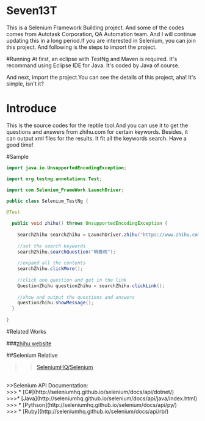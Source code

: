 # Seven13T
This is a Selenium Framework Building project. And some of the codes comes from Autotask Corporation, QA Automation team. And I will continue updating this in a long period.If you are interested in Selenium, you can join this project.
And following is the steps to import the project.

#Running
 At first, an eclipse with TestNg and Maven is required. It's recommand using Eclipse IDE for Java. It's coded by Java of course.

 And next, import the project.You can see the details of this project, aha! It's simple, isn't it?

# Introduce

 This is the source codes for the reptile tool.And you can use it to get the questions and answers from zhihu.com for certain keywords. Besides, it can output xml files for the results. It fit all the keywords search. Have a good time!
<br>

#Sample<br>

```java
import java.io.UnsupportedEncodingException;

import org.testng.annotations.Test;

import com.Selenium_FrameWork.LaunchDriver;

public class Selenium_TestNg {
	
@Test

  public void zhihu() throws UnsupportedEncodingException {
  
	SearchZhihu searchZhihu = LaunchDriver.zhihu("https://www.zhihu.com/search");
	
	//set the search keywords
	searchZhihu.searchQuestion("韩春雨");
	
	//expand all the contents
	searchZhihu.clickMore();
	
	//click one question and get in the link
	QuestionZhihu questionZhihu = searchZhihu.clickLink();
	
	//show and output the questions and answers
	questionZhihu.showMessage();
  }
  
}
```

#Related Works

###[zhihu website](https://www.zhihu.com/)<br>

##Selenium Relative<br>
>>[SeleniumHQ/Selenium](https://github.com/SeleniumHQ/selenium)
<br>
>>Selenium  API Documentation: 
<br>
>>> * [C#](http://seleniumhq.github.io/selenium/docs/api/dotnet/)
 <br>
>>>* [Java](http://seleniumhq.github.io/selenium/docs/api/java/index.html)
 <br>
>>> * [Pythson](http://seleniumhq.github.io/selenium/docs/api/py/)
 <br>
>>> * [Ruby](http://seleniumhq.github.io/selenium/docs/api/rb/)

